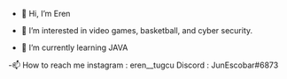 - 👋 Hi, I’m Eren 
- 👀 I’m interested in video games, basketball, and cyber security.

- 🌱 I’m currently learning JAVA

 -📫 How to reach me  instagram :  eren__tugcu 
                      Discord : JunEscobar#6873 
<!---
JunEscobar/JunEscobar is a ✨ special ✨ repository because its `README.md` (this file) appears on your GitHub profile.
You can click the Preview link to take a look at your changes.
--->
